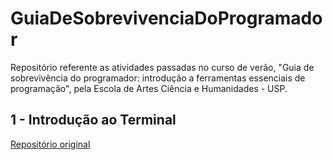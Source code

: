 # GuiaDeSobrevivenciaDoProgramador
Repositório referente as atividades passadas no curso de verão, "Guia de sobrevivência do programador: introdução a ferramentas essenciais de programação", pela Escola de Artes Ciência e Humanidades - USP.

## 1 - Introdução ao Terminal
[Repositório original](https://github.com/guia-de-sobrevivencia-do-programador/Notas-de-Aula/tree/main/1%20-%20Introdu%C3%A7%C3%A3o%20ao%20Terminal)
